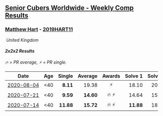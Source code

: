<style>table {white-space: nowrap;}</style>
<link rel="stylesheet" type="text/css" href="/scw-comp/css/flags.css" />

## [Senior Cubers Worldwide - Weekly Comp Results](/scw-comp/results/)
### [Matthew Hart](README.md) - [2019HART11](https://www.worldcubeassociation.org/persons/2019HART11?event=222)

<i class="flag flag-GB" />&nbsp;United Kingdom

#### 2x2x2 Results

<span style="white-space: nowrap;">🔥 = PR average</span>, <span style="white-space: nowrap;">⚡ = PR single</span>.

| Date | Age | Single | Average | Awards | Solve 1 | Solve 2 | Solve 3 | Solve 4 | Solve 5 | Video |
| :--: | :--: | --: | --: | :--: | --: | --: | --: | --: | --: | :-- |
| [2020-08-04](../../results/2020-08-04/222.md) | <40 | **8.11** | 19.38 | ⚡ | 18.10 | 20.14 | 19.91 | **8.11** | DNF | [Desktop](https://www.facebook.com/events/748440219235440/permalink/749075602505235) / [Mobile](https://m.facebook.com/events/748440219235440?view=permalink&id=749075602505235) |
| [2020-07-21](../../results/2020-07-21/222.md) | <40 | **9.59** | **14.60** | 🔥 ⚡ | 14.64 | 15.64 | 13.53 | DNF | **9.59** | [Desktop](https://www.facebook.com/events/1842039515939197/permalink/1845086348967847) / [Mobile](https://m.facebook.com/events/1842039515939197?view=permalink&id=1845086348967847) |
| [2020-07-14](../../results/2020-07-14/222.md) | <40 | **11.88** | **15.72** | 🔥 ⚡ | **11.88** | 18.03 | 17.94 | 15.87 | 13.34 | [Desktop](https://www.facebook.com/events/1157754364595802/permalink/1160390577665514) / [Mobile](https://m.facebook.com/events/1157754364595802?view=permalink&id=1160390577665514) |


<!-- Global site tag (gtag.js) - Google Analytics -->
<script async src="https://www.googletagmanager.com/gtag/js?id=UA-86348435-3"></script>
<script>window.dataLayer = window.dataLayer || []; function gtag() {dataLayer.push(arguments);} gtag('js', new Date()); gtag('config', 'UA-86348435-3');</script>
